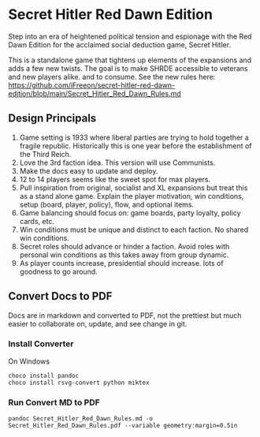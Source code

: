 # Secret Hitler Red Dawn Edition
Step into an era of heightened political tension and espionage with the Red Dawn Edition for the acclaimed social deduction game, Secret Hitler.  

This is a standalone game that tightens up elements of the expansions and adds a few new twists.  The goal is to make SHRDE accessible to veterans and new players alike. and to consume. See the new rules here: https://github.com/iFreeon/secret-hitler-red-dawn-edition/blob/main/Secret_Hitler_Red_Dawn_Rules.md 

## Design Principals
1. Game setting is 1933 where liberal parties are trying to hold together a fragile republic. Historically this is one year before the establishment of the Third Reich. 
2. Love the 3rd faction idea. This version will use Communists. 
3. Make the docs easy to update and deploy.
4. 12 to 14 players seems like the sweet spot for max players.
5. Pull inspiration from original, socialist and XL expansions but treat this as a stand alone game. Explain the player motivation, win conditions, setup (board, player, policy), flow, and optional items.  
6. Game balancing should focus on: game boards, party loyalty, policy cards, etc.
7. Win conditions must be unique and distinct to each faction.  No shared win conditions.   
8. Secret roles should advance or hinder a faction. Avoid roles with personal win conditions as this takes away from group dynamic. 
9. As player counts increase, presidential should increase. lots of goodness to go around.  


## Convert Docs to PDF
Docs are in markdown and converted to PDF, not the prettiest but much easier to collaborate on, update, and see change in git.

### Install Converter
On Windows
```
choco install pandoc
choco install rsvg-convert python miktex
```

### Run Convert MD to PDF
```
pandoc Secret_Hitler_Red_Dawn_Rules.md -o Secret_Hitler_Red_Dawn_Rules.pdf --variable geometry:margin=0.5in
```
